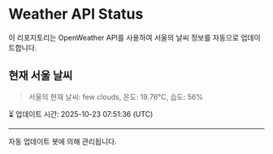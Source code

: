 
# Weather API Status

이 리포지토리는 OpenWeather API를 사용하여 서울의 날씨 정보를 자동으로 업데이트합니다.

## 현재 서울 날씨
> 서울의 현재 날씨: few clouds, 온도: 19.76°C, 습도: 56%

⏳ 업데이트 시간: 2025-10-23 07:51:36 (UTC)

---
자동 업데이트 봇에 의해 관리됩니다.
